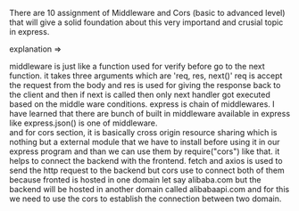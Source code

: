 There are 10 assignment of Middleware and Cors (basic to advanced level) 
that will give a solid foundation about this very importand and crusial topic in express. 

explanation =>

middleware is just like a function used for verify before go to the next function. 
it takes three arguments which are 'req, res, next()' req is accept the request from 
the body and res is used for giving the response back to the client and then if next 
is called then only next handler got executed based on the middle ware conditions. 
express is chain of middlewares. I have learned that there are bunch of built 
in middleware available in express like express.json() is one of middleware.  
and for cors section, it is basically cross origin resource sharing which is 
nothing but a external module that we have to install before using it in our 
express program and than we can use them by require("cors") like that. 
it helps to connect the backend with the frontend. fetch and axios is used 
to send the http request to the backend but cors use to connect both of them 
because fronted is hosted in one domain let say alibaba.com but the backend 
will be hosted in another domain called  alibabaapi.com and for this we need 
to use the cors to establish the connection between two domain.
